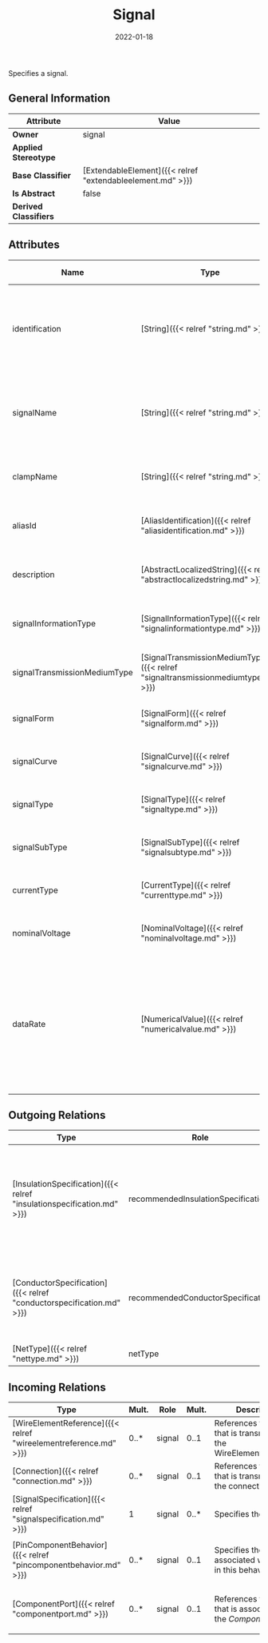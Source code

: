 ﻿---
title: Signal
toc: false
type: specs
date: "2022-01-18"
draft: false
specification: VEC
version: 1.2.2
documentType: "Recommendation"
elementType: Class
classes:
  - Signal
menu_name: vec-1.2.2
---
<p>Specifies a signal.  </p>

## General Information

| Attribute               | Value |
|-------------------------|-------|
| **Owner**               | signal |
| **Applied Stereotype**  |   |
| **Base Classifier**     | [ExtendableElement]({{< relref "extendableelement.md" >}})<br/>  |
| **Is Abstract**         | false |
| **Derived Classifiers** |   |

## Attributes
|  Name  |  Type  |  Mult.  |  Description  |  Owning Classifier  |
|--------|--------|---------|---------------|--------------|
|identification | [String]({{< relref "string.md" >}}) | 1 | <p> Specifies a unique identification of the Signal. The identification is guaranteed to be unique within the SignalSpecification.      </p> | [Signal]({{< relref "signal.md" >}}) |
|signalName | [String]({{< relref "string.md" >}}) | 0..1 | <p> Name of the Signal, which is not guaranteed to be unique and is normally function oriented.      </p> | [Signal]({{< relref "signal.md" >}}) |
|clampName | [String]({{< relref "string.md" >}}) | 0..1 | <p> Specifies the name of the clamp e.g. KL15, KL30, KL31.      </p> | [Signal]({{< relref "signal.md" >}}) |
|aliasId | [AliasIdentification]({{< relref "aliasidentification.md" >}}) | 0..* | <p> Specifies additional identifiers for the <i>Signal</i>.      </p> | [Signal]({{< relref "signal.md" >}}) |
|description | [AbstractLocalizedString]({{< relref "abstractlocalizedstring.md" >}}) | 0..* | <p>A human readable description of the signal.  </p> | [Signal]({{< relref "signal.md" >}}) |
|signalInformationType | [SignalInformationType]({{< relref "signalinformationtype.md" >}}) | 0..1 | <p> Specifies the information type of the signal.      </p> | [Signal]({{< relref "signal.md" >}}) |
|signalTransmissionMediumType | [SignalTransmissionMediumType]({{< relref "signaltransmissionmediumtype.md" >}}) | 0..1 | <p> Specifies the type of the transmission medium for the signal.      </p> | [Signal]({{< relref "signal.md" >}}) |
|signalForm | [SignalForm]({{< relref "signalform.md" >}}) | 0..1 | <p> Specifies the form of the signal.      </p> | [Signal]({{< relref "signal.md" >}}) |
|signalCurve | [SignalCurve]({{< relref "signalcurve.md" >}}) | 0..1 | <p> Specifies the curve of the signal.      </p> | [Signal]({{< relref "signal.md" >}}) |
|signalType | [SignalType]({{< relref "signaltype.md" >}}) | 0..1 |  | [Signal]({{< relref "signal.md" >}}) |
|signalSubType | [SignalSubType]({{< relref "signalsubtype.md" >}}) | 0..1 |  | [Signal]({{< relref "signal.md" >}}) |
|currentType | [CurrentType]({{< relref "currenttype.md" >}}) | 0..1 |  | [Signal]({{< relref "signal.md" >}}) |
|nominalVoltage | [NominalVoltage]({{< relref "nominalvoltage.md" >}}) | 0..1 |  | [Signal]({{< relref "signal.md" >}}) |
|dataRate | [NumericalValue]({{< relref "numericalvalue.md" >}}) | 0..1 | <p> Defines the data rate of the signal. This applies only to signals with <i>signalType = 'information</i>' and <i>signalInformationType = 'digital'</i>. For the numerical value, an appropriate IECUnit combination shall be used (e.g. GBit&#160;/&#160;Second).      </p> | [Signal]({{< relref "signal.md" >}}) |

## Outgoing Relations
|    Type  |   Role   |   Mult.   |   Mult.   |   Description   |
|----------|----------|-----------|-----------|-----------------|
| [InsulationSpecification]({{< relref "insulationspecification.md" >}}) | recommendedInsulationSpecification | 0..1 |  | <p> Defines a recommended Specification for the insulation (e.g. the color) that implements this signal.      </p> |
| [ConductorSpecification]({{< relref "conductorspecification.md" >}}) | recommendedConductorSpecification | 0..1 |  | <p> Defines a recommended Specification for the cores that implement this signal.      </p> |
| [NetType]({{< relref "nettype.md" >}}) | netType | 0..1 |  |  |
##  Incoming Relations
|    Type  |   Mult.  |   Role    |   Mult.   |   Description  |
|----------|----------|-----------|-----------|----------------|
| [WireElementReference]({{< relref "wireelementreference.md" >}}) | 0..* | signal | 0..1 | References the signal that is transmitted by the WireElementReference. |
| [Connection]({{< relref "connection.md" >}}) | 0..* | signal | 0..1 | References the signal that is transmitted by the connection. |
| [SignalSpecification]({{< relref "signalspecification.md" >}}) | 1 | signal | 0..* | <p> Specifies the signals.      </p> |
| [PinComponentBehavior]({{< relref "pincomponentbehavior.md" >}}) | 0..* | signal | 0..1 | <p> Specifies the <i>Signal </i>associated with the pin in this behavior.      </p> |
| [ComponentPort]({{< relref "componentport.md" >}}) | 0..* | signal | 0..1 | <p> References the <i>Signal</i> that is associated with the <i>ComponentPort</i>.      </p> |
